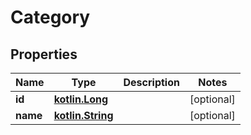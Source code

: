 # Category

## Properties
Name | Type | Description | Notes
------------ | ------------- | ------------- | -------------
**id** | [**kotlin.Long**](.md) |  |  [optional]
**name** | [**kotlin.String**](.md) |  |  [optional]
